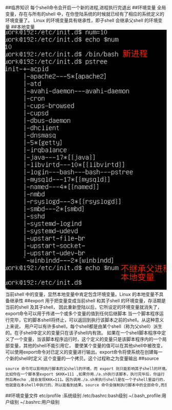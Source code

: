 ##临界知识
每个shell命令会开启一个新的进程,进程执行完退出
##环境变量
全局变量，存在与所有的shell 中，在你登陆系统的时候就已经有了相应的系统定义的环境变量了。
Linux 的环境变量具有继承性，即子shell 会继承父shell 的环境变量
##本地变量
![](.z_操作系统_进程_环境变量_本地变量_export_source_环境变量文件_images/083eb735.png)
当前shell 中的变量，显然本地变量中肯定包含环境变量。Linux 的本地变量不具备继承性
##export
用于把变量变成当前shell 和其子shell 的环境变量，存活期是当前的shell 及其子shell，
因此重新登陆以后，它所设定的环境变量就消失了，export命令可以用于传递一个或多个变量的值到任何后继脚本
当一个脚本程序运行完毕，它的脚本shell将终止，可以返回到执行该脚本之前的shell。从这种意义上来说，
用户可以有许多shell，每个shell都是由某个shell（称为父shell）派生的。在子shell中定义的变量只在该子shell内有效。
如果在一个shell脚本程序中定义了一个变量，当该脚本程序运行时，这个定义的变量只是该脚本程序内的一个局部变量，其他的shell不能引用它，
要使某个变量的值可以在其他shell中被改变，可以使用export命令对已定义的变量进行输出。export命令将使系统在创建每一个新的shell时定义
这个变量的一个拷贝。这个过程称之为变量输出
##source
```asp
source 命令可以影响执行脚本的父shell的环境，而 export 则只能影响其子shell的环境。source a.sh 同直接执行 ./a.sh 有什么不同呢，
比如你在一个脚本里export $KKK=111 ,如果你用./a.sh执行该脚本，执行完毕后，你运行 echo $KKK ,发现没有值，如果你用source来执行 ，
然后再echo ,就会发现KKK=111。因为调用./a.sh来执行shell是在一个子shell里运行的，所以执行后，结果并没有反应到父shell里，不过source不同，
他就是在本shell中执行的，所以能看到结果。source 命令会强制执行脚本中的全部命令,而忽略文件的权限

```
##环境变量文件
[](https://blog.csdn.net/grantlee1988/article/details/7783847)
etc/profile :系统级别
/etc/bashrc:bash级别
~/.bash_profile:用户级别
~/.bashrc:用户级别

